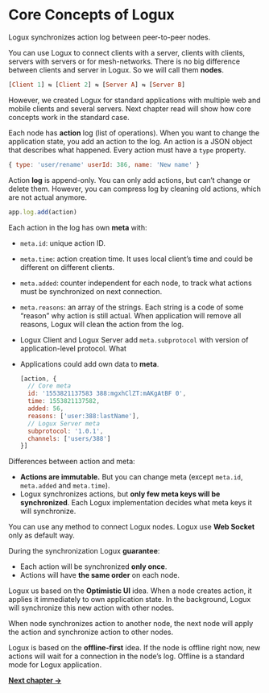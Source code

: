 # Core Concepts of Logux

Logux synchronizes action log between peer-to-peer nodes.

You can use Logux to connect clients with a server, clients with clients, servers with servers or for mesh-networks. There is no big difference between clients and server in Logux. So we will call them **nodes**.

```haskell
[Client 1] ⇆ [Client 2] ⇆ [Server A] ⇆ [Server B]
```

However, we created Logux for standard applications with multiple web and mobile clients and several servers. Next chapter read will show how core concepts work in the standard case.

Each node has **action** log (list of operations). When you want to change the application state, you add an action to the log. An action is a JSON object that describes what happened. Every action must have a `type` property.

```js
{ type: 'user/rename' userId: 386, name: 'New name' }
```

Action **log** is append-only. You can only add actions, but can’t change or delete them. However, you can compress log by cleaning old actions, which are not actual anymore.

```js
app.log.add(action)
```

Each action in the log has own **meta** with:

* `meta.id`: unique action ID.
* `meta.time`: action creation time. It uses local client’s time and could be different on different clients.
* `meta.added`: counter independent for each node, to track what actions must be synchronized on next connection.
* `meta.reasons`: an array of the strings. Each string is a code of some “reason” why action is still actual. When application will remove all reasons, Logux will clean the action from the log.
* Logux Client and Logux Server add `meta.subprotocol` with version of application-level protocol. What
* Applications could add own data to **meta**.

  ```js
  [action, {
    // Core meta
    id: '1553821137583 388:mgxhClZT:mAKgAtBF 0',
    time: 1553821137582,
    added: 56,
    reasons: ['user:388:lastName'],
    // Logux Server meta
    subprotocol: '1.0.1',
    channels: ['users/388']
  }]
  ```

Differences between action and meta:

* **Actions are immutable.** But you can change meta (except `meta.id`, `meta.added` and `meta.time`).
* Logux synchronizes actions, but **only few meta keys will be synchronized**. Each Logux implementation decides what meta keys it will synchronize.

You can use any method to connect Logux nodes. Logux use **Web Socket** only as default way.

During the synchronization Logux **guarantee**:

* Each action will be synchronized **only once**.
* Actions will have **the same order** on each node.

Logux us based on the **Optimistic UI** idea. When a node creates action, it applies it immediately to own application state. In the background, Logux will synchronize this new action with other nodes.

When node synchronizes action to another node, the next node will apply the action and synchronize action to other nodes.

Logux is based on the **offline-first** idea. If the node is offline right now, new actions will wait for a connection in the node’s log. Offline is a standard mode for Logux application.

**[Next chapter →](./2-practice.md)**
